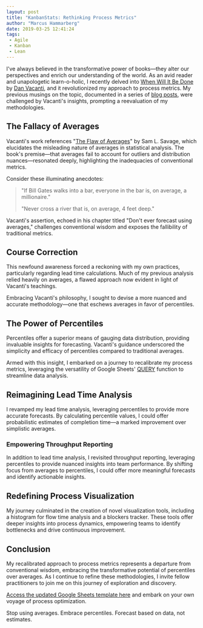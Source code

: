 ```yaml
---
layout: post
title: "KanbanStats: Rethinking Process Metrics"
author: "Marcus Hammarberg"
date: 2019-03-25 12:41:24
tags:
 - Agile
 - Kanban
 - Lean
---
```


I've always believed in the transformative power of books—they alter our perspectives and enrich our understanding of the world. As an avid reader and unapologetic learn-o-holic, I recently delved into [When Will It Be Done](https://leanpub.com/whenwillitbedone) by [Dan Vacanti](https://twitter.com/danvacanti), and it revolutionized my approach to process metrics. My previous musings on the topic, documented in a series of [blog posts](http://www.marcusoft.net/2019/01/kanbanstats-simplify-process-stats-get-started.html), were challenged by Vacanti's insights, prompting a reevaluation of my methodologies.

## The Fallacy of Averages

Vacanti's work references "[The Flaw of Averages](https://www.amazon.com/Flaw-Averages-Underestimate-Risk-Uncertainty-ebook/dp/B0096CT4VY)" by Sam L. Savage, which elucidates the misleading nature of averages in statistical analysis. The book's premise—that averages fail to account for outliers and distribution nuances—resonated deeply, highlighting the inadequacies of conventional metrics.

Consider these illuminating anecdotes:

> "If Bill Gates walks into a bar, everyone in the bar is, on average, a millionaire."
>
> "Never cross a river that is, on average, 4 feet deep."

Vacanti's assertion, echoed in his chapter titled "Don't ever forecast using averages," challenges conventional wisdom and exposes the fallibility of traditional metrics.

## Course Correction

This newfound awareness forced a reckoning with my own practices, particularly regarding lead time calculations. Much of my previous analysis relied heavily on averages, a flawed approach now evident in light of Vacanti's teachings.

Embracing Vacanti's philosophy, I sought to devise a more nuanced and accurate methodology—one that eschews averages in favor of percentiles.

## The Power of Percentiles

Percentiles offer a superior means of gauging data distribution, providing invaluable insights for forecasting. Vacanti's guidance underscored the simplicity and efficacy of percentiles compared to traditional averages.

Armed with this insight, I embarked on a journey to recalibrate my process metrics, leveraging the versatility of Google Sheets' [QUERY](https://support.google.com/docs/answer/3093343?hl=en&authuser=0) function to streamline data analysis.

## Reimagining Lead Time Analysis

I revamped my lead time analysis, leveraging percentiles to provide more accurate forecasts. By calculating percentile values, I could offer probabilistic estimates of completion time—a marked improvement over simplistic averages.

### Empowering Throughput Reporting

In addition to lead time analysis, I revisited throughput reporting, leveraging percentiles to provide nuanced insights into team performance. By shifting focus from averages to percentiles, I could offer more meaningful forecasts and identify actionable insights.

## Redefining Process Visualization

My journey culminated in the creation of novel visualization tools, including a histogram for flow time analysis and a blockers tracker. These tools offer deeper insights into process dynamics, empowering teams to identify bottlenecks and drive continuous improvement.

## Conclusion

My recalibrated approach to process metrics represents a departure from conventional wisdom, embracing the transformative potential of percentiles over averages. As I continue to refine these methodologies, I invite fellow practitioners to join me on this journey of exploration and discovery.

[Access the updated Google Sheets template here](https://docs.google.com/spreadsheets/d/1lmlelcMdvo1SvQ0JZXraGYQxnZ5TNZ5qxUj5CapJn40/edit#gid=1896547007) and embark on your own voyage of process optimization.

Stop using averages. Embrace percentiles. Forecast based on data, not estimates.

